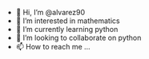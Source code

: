 - 👋 Hi, I’m @alvarez90
- 👀 I’m interested in mathematics
- 🌱 I’m currently learning python
- 💞️ I’m looking to collaborate on python
- 📫 How to reach me ...

<!---
alvarez90/alvarez90 is a ✨ special ✨ repository because its `README.md` (this file) appears on your GitHub profile.
You can click the Preview link to take a look at your changes.
--->
